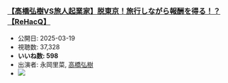 ### [【高橋弘樹VS旅人起業家】脱東京！旅行しながら報酬を得る！？【ReHacQ】](https://www.youtube.com/watch?v=Ge69eMLpCi8)
-   公開日: 2025-03-19
-   視聴数: 37,328
-   **いいね数: 598**
-   出演者: 永岡里菜, [高橋弘樹](/rehacq_fan/people/高橋弘樹 "wikilink")
- [![](https://img.youtube.com/vi/Ge69eMLpCi8/hqdefault.jpg)](https://www.youtube.com/watch?v=Ge69eMLpCi8)
